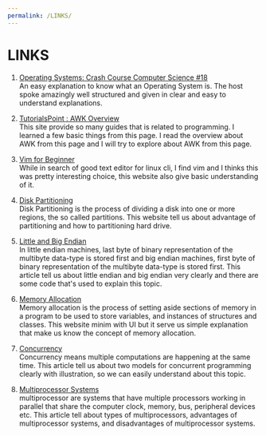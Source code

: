 ```yaml
---
permalink: /LINKS/
---
```


# LINKS

1. [Operating Systems: Crash Course Computer Science #18](https://www.youtube.com/watch?v=26QPDBe-NB8)<br>
An easy explanation to know what an Operating System is. The host spoke amazingly well structured and given in clear and easy to understand explanations.

2. [TutorialsPoint : AWK Overview](https://www.tutorialspoint.com/awk/awk_overview.htm)<br>
This site provide so many guides that is related to programming. I learned a few basic things from this page. I read the overview about AWK from this page and I will try to explore about AWK from this page.

3. [Vim for Beginner](https://www.linux.com/training-tutorials/vim-101-beginners-guide-vim/)<br>
While in search of good text editor for linux cli, I find vim and I thinks this was pretty interesting choice, this website also give basic understanding of it.

4. [Disk Partitioning](https://www.partitionwizard.com/help/what-is-disk-partitioning.html)<br>
Disk Partitioning is the process of dividing a disk into one or more regions, the so called partitions. This website  tell us about advantage of partitioning and how to partitioning hard drive.

5. [Little and Big Endian](https://www.geeksforgeeks.org/little-and-big-endian-mystery/)<br>
In little endian machines, last byte of binary representation of the multibyte data-type is stored first and  big endian machines, first byte of binary representation of the multibyte data-type is stored first.
This article tell us about little endian and big endian very clearly and there are some code that's used to explain this topic.

6. [Memory Allocation](https://www.cs.uah.edu/~rcoleman/Common/C_Reference/MemoryAlloc.html)<br>
Memory allocation is the process of setting aside sections of memory in a program to be used to store variables, and instances of structures and classes.
This website minim with UI but it serve us simple explanation that make us know the concept of memory allocation. 

7. [Concurrency](https://web.mit.edu/6.005/www/fa14/classes/17-concurrency/)<br>
Concurrency means multiple computations are happening at the same time. 
This article tell us about two models for concurrent programming clearly with illustration, so we can easily understand about this topic.

8. [Multiprocessor Systems](https://www.tutorialspoint.com/Multiprocessor-Systems)<br>
multiprocessor are systems that have multiple processors working in parallel that share the computer clock, memory, bus, peripheral devices etc.
This article tell about types of multiprocessors, advantages of multiprocessor systems, and disadvantages of multiprocessor systems. 